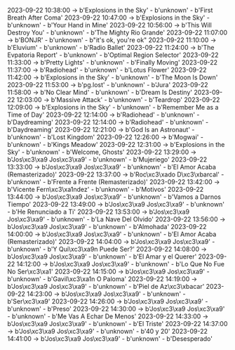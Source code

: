 2023-09-22 10:38:00 -> b'Explosions in the Sky' - b'unknown' - b'First Breath After Coma'
2023-09-22 10:47:00 -> b'Explosions in the Sky' - b'unknown' - b'Your Hand in Mine'
2023-09-22 10:56:00 -> b'This Will Destroy You' - b'unknown' - b'The Mighty Rio Grande'
2023-09-22 11:07:00 -> b'BONJR' - b'unknown' - b"it's ok, you're ok"
2023-09-22 11:10:00 -> b'Eluvium' - b'unknown' - b'Radio Ballet'
2023-09-22 11:24:00 -> b'The Evpatoria Report' - b'unknown' - b'Optimal Region Selector'
2023-09-22 11:33:00 -> b'Pretty Lights' - b'unknown' - b'Finally Moving'
2023-09-22 11:37:00 -> b'Radiohead' - b'unknown' - b'Lotus Flower'
2023-09-22 11:42:00 -> b'Explosions in the Sky' - b'unknown' - b'The Moon Is Down'
2023-09-22 11:53:00 -> b'pg.lost' - b'unknown' - b'Jura'
2023-09-22 11:58:00 -> b'No Clear Mind' - b'unknown' - b'Dream Is Destiny'
2023-09-22 12:03:00 -> b'Massive Attack' - b'unknown' - b'Teardrop'
2023-09-22 12:09:00 -> b'Explosions in the Sky' - b'unknown' - b'Remember Me as a Time of Day'
2023-09-22 12:14:00 -> b'Radiohead' - b'unknown' - b'Daydreaming'
2023-09-22 12:14:00 -> b'Radiohead' - b'unknown' - b'Daydreaming'
2023-09-22 12:21:00 -> b'God Is an Astronaut' - b'unknown' - b'Lost Kingdom'
2023-09-22 12:26:00 -> b'Mogwai' - b'unknown' - b'Kings Meadow'
2023-09-22 12:31:00 -> b'Explosions in the Sky' - b'unknown' - b'Welcome, Ghosts'
2023-09-22 13:29:00 -> b'Jos\xc3\xa9 Jos\xc3\xa9' - b'unknown' - b'Mujeriego'
2023-09-22 13:33:00 -> b'Jos\xc3\xa9 Jos\xc3\xa9' - b'unknown' - b'El Amor Acaba (Remasterizado)'
2023-09-22 13:37:00 -> b'Roc\xc3\xado D\xc3\xbarcal' - b'unknown' - b'Frente a Frente (Remasterizado)'
2023-09-22 13:42:00 -> b'Vicente Fern\xc3\xa1ndez' - b'unknown' - b'Motivos'
2023-09-22 13:44:00 -> b'Jos\xc3\xa9 Jos\xc3\xa9' - b'unknown' - b'Vamos a Darnos Tiempo'
2023-09-22 13:49:00 -> b'Jos\xc3\xa9 Jos\xc3\xa9' - b'unknown' - b'He Renunciado a Ti'
2023-09-22 13:53:00 -> b'Jos\xc3\xa9 Jos\xc3\xa9' - b'unknown' - b'La Nave Del Olvido'
2023-09-22 13:56:00 -> b'Jos\xc3\xa9 Jos\xc3\xa9' - b'unknown' - b'Almohada'
2023-09-22 14:00:00 -> b'Jos\xc3\xa9 Jos\xc3\xa9' - b'unknown' - b'El Amor Acaba (Remasterizado)'
2023-09-22 14:04:00 -> b'Jos\xc3\xa9 Jos\xc3\xa9' - b'unknown' - b'Y Qui\xc3\xa9n Puede Ser?'
2023-09-22 14:08:00 -> b'Jos\xc3\xa9 Jos\xc3\xa9' - b'unknown' - b'El Amar y el Querer'
2023-09-22 14:12:00 -> b'Jos\xc3\xa9 Jos\xc3\xa9' - b'unknown' - b'Lo Que No Fue No Ser\xc3\xa1'
2023-09-22 14:15:00 -> b'Jos\xc3\xa9 Jos\xc3\xa9' - b'unknown' - b'Gavil\xc3\xa1n O Paloma'
2023-09-22 14:19:00 -> b'Jos\xc3\xa9 Jos\xc3\xa9' - b'unknown' - b'Piel de Az\xc3\xbacar'
2023-09-22 14:23:00 -> b'Jos\xc3\xa9 Jos\xc3\xa9' - b'unknown' - b'Ser\xc3\xa9'
2023-09-22 14:26:00 -> b'Jos\xc3\xa9 Jos\xc3\xa9' - b'unknown' - b'Preso'
2023-09-22 14:30:00 -> b'Jos\xc3\xa9 Jos\xc3\xa9' - b'unknown' - b'Me Vas A Echar De Menos'
2023-09-22 14:33:00 -> b'Jos\xc3\xa9 Jos\xc3\xa9' - b'unknown' - b'El Triste'
2023-09-22 14:37:00 -> b'Jos\xc3\xa9 Jos\xc3\xa9' - b'unknown' - b'40 y 20'
2023-09-22 14:41:00 -> b'Jos\xc3\xa9 Jos\xc3\xa9' - b'unknown' - b'Desesperado'
